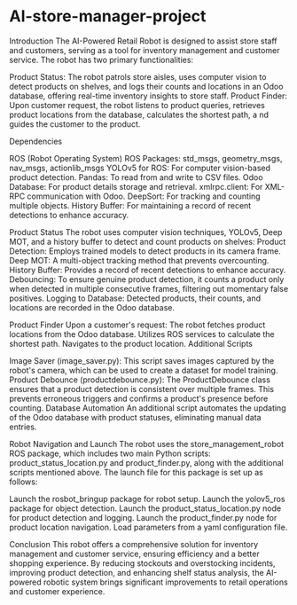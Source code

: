# AI-store-manager-project
Introduction
The AI-Powered Retail Robot is designed to assist store staff and customers, 
serving as a tool for inventory management and customer service. 
The robot has two primary functionalities:

Product Status: The robot patrols store aisles, uses computer vision to detect products on shelves, 
and logs their counts and locations in an Odoo database, 
offering real-time inventory insights to store staff.
Product Finder: Upon customer request, the robot listens to product queries, 
retrieves product locations from the database, calculates the shortest path, a
nd guides the customer to the product.

Dependencies

ROS (Robot Operating System)
ROS Packages: std_msgs, geometry_msgs, nav_msgs, actionlib_msgs
YOLOv5 for ROS: For computer vision-based product detection.
Pandas: To read from and write to CSV files.
Odoo Database: For product details storage and retrieval.
xmlrpc.client: For XML-RPC communication with Odoo.
DeepSort: For tracking and counting multiple objects.
History Buffer: For maintaining a record of recent detections to enhance accuracy.

Product Status
The robot uses computer vision techniques, YOLOv5, Deep MOT, and 
a history buffer to detect and count products on shelves:
Product Detection: Employs trained models to detect products in its camera frame.
Deep MOT: A multi-object tracking method that prevents overcounting.
History Buffer: Provides a record of recent detections to enhance accuracy.
Debouncing: To ensure genuine product detection, it counts a product only when detected in multiple consecutive frames, 
filtering out momentary false positives.
Logging to Database: Detected products, their counts, and locations are recorded in the Odoo database.

Product Finder
Upon a customer's request:
The robot fetches product locations from the Odoo database.
Utilizes ROS services to calculate the shortest path.
Navigates to the product location.
Additional Scripts

Image Saver (image_saver.py): This script saves images captured by the robot's camera,
which can be used to create a dataset for model training.
Product Debounce (productdebounce.py): The ProductDebounce class ensures that a product detection is consistent over multiple frames. 
This prevents erroneous triggers and confirms a product's presence before counting.
Database Automation
An additional script automates the updating of the Odoo database with product statuses, eliminating manual data entries.

Robot Navigation and Launch
The robot uses the store_management_robot ROS package, which includes two main Python scripts: 
product_status_location.py and product_finder.py, along with the additional scripts mentioned above.
The launch file for this package is set up as follows:

Launch the rosbot_bringup package for robot setup.
Launch the yolov5_ros package for object detection.
Launch the product_status_location.py node for product detection and logging.
Launch the product_finder.py node for product location navigation.
Load parameters from a yaml configuration file.

Conclusion
This robot offers a comprehensive solution for inventory management and customer service, 
ensuring efficiency and a better shopping experience. By reducing stockouts and overstocking incidents, 
improving product detection, and enhancing shelf status analysis, 
the AI-powered robotic system brings significant improvements to retail operations and customer experience.
